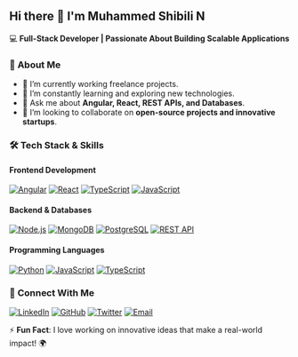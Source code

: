## **Hi there 👋 I'm Muhammed Shibili N**  

💻 **Full-Stack Developer | Passionate About Building Scalable Applications**  

### 🚀 **About Me**  
- 🔭 I’m currently working freelance projects.  
- 🌱 I’m constantly learning and exploring new technologies.  
- 💬 Ask me about **Angular, React, REST APIs, and Databases**.  
- 👯 I’m looking to collaborate on **open-source projects and innovative startups**.  

### 🛠 **Tech Stack & Skills**  

#### **Frontend Development**  
[![Angular](https://img.shields.io/badge/Angular-DD0031?style=for-the-badge&logo=angular&logoColor=white)](https://angular.io/) [![React](https://img.shields.io/badge/React-61DAFB?style=for-the-badge&logo=react&logoColor=white)](https://reactjs.org/)  [![TypeScript](https://img.shields.io/badge/TypeScript-3178C6?style=for-the-badge&logo=typescript&logoColor=white)](https://www.typescriptlang.org/)  [![JavaScript](https://img.shields.io/badge/JavaScript-F7DF1E?style=for-the-badge&logo=javascript&logoColor=black)](https://developer.mozilla.org/en-US/docs/Web/JavaScript)  

#### **Backend & Databases**  
[![Node.js](https://img.shields.io/badge/Node.js-339933?style=for-the-badge&logo=node.js&logoColor=white)](https://nodejs.org/) [![MongoDB](https://img.shields.io/badge/MongoDB-47A248?style=for-the-badge&logo=mongodb&logoColor=white)](https://www.mongodb.com/)  [![PostgreSQL](https://img.shields.io/badge/PostgreSQL-336791?style=for-the-badge&logo=postgresql&logoColor=white)](https://www.postgresql.org/) [![REST API](https://img.shields.io/badge/REST-02569B?style=for-the-badge&logo=rest&logoColor=white)](#)  

#### **Programming Languages**  
[![Python](https://img.shields.io/badge/Python-3776AB?style=for-the-badge&logo=python&logoColor=white)](https://www.python.org/) [![JavaScript](https://img.shields.io/badge/JavaScript-F7DF1E?style=for-the-badge&logo=javascript&logoColor=black)](https://developer.mozilla.org/en-US/docs/Web/JavaScript) [![TypeScript](https://img.shields.io/badge/TypeScript-3178C6?style=for-the-badge&logo=typescript&logoColor=white)](https://www.typescriptlang.org/)  
 
### 🔗 **Connect With Me**  
[![LinkedIn](https://img.shields.io/badge/LinkedIn-0A66C2?style=for-the-badge&logo=linkedin&logoColor=white)](https://www.linkedin.com/in/muhammedshibilin) [![GitHub](https://img.shields.io/badge/GitHub-181717?style=for-the-badge&logo=github&logoColor=white)](https://github.com/ziblyy) [![Twitter](https://img.shields.io/badge/Twitter-1DA1F2?style=for-the-badge&logo=twitter&logoColor=white)](https://twitter.com/muhammedshibilin) [![Email](https://img.shields.io/badge/Email-D14836?style=for-the-badge&logo=gmail&logoColor=white)](mailto:nkshibili17@gmail.com)
 
⚡ **Fun Fact**: I love working on innovative ideas that make a real-world impact! 🌍  
